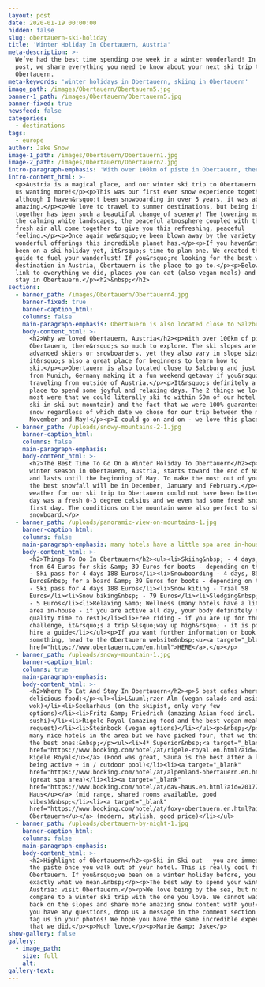 ```yaml
---
layout: post
date: 2020-01-19 00:00:00
hidden: false
slug: obertauern-ski-holiday
title: 'Winter Holiday In Obertauern, Austria'
meta-description: >-
  We´ve had the best time spending one week in a winter wonderland! In this blog
  post, we share everything you need to know about your next ski trip to
  Obertauern.
meta-keywords: 'winter holidays in Obertauern, skiing in Obertauern'
image_path: /images/Obertauern/Obertauern5.jpg
banner-1_path: /images/Obertauern/Obertauern5.jpg
banner-fixed: true
newsfeed: false
categories:
  - destinations
tags:
  - europe
author: Jake Snow
image-1_path: /images/Obertauern/Obertauern1.jpg
image-2_path: /images/Obertauern/Obertauern2.jpg
intro-paragraph-emphasis: 'With over 100km of piste in Obertauern, there’s so much to explore.'
intro-content_html: >-
  <p>Austria is a magical place, and our winter ski trip to Obertauern has left
  us wanting more!</p><p>This was our first ever snow experience together and
  although I haven&rsquo;t been snowboarding in over 5 years, it was absolutely
  amazing.</p><p>We love to travel to summer destinations, but being in the snow
  together has been such a beautiful change of scenery! The towering mountains,
  the calming white landscapes, the peaceful atmosphere coupled with the crisp,
  fresh air all come together to give you this refreshing, peaceful
  feeling.</p><p>Once again we&rsquo;ve been blown away by the variety of
  wonderful offerings this incredible planet has.</p><p>If you haven&rsquo;t
  been on a ski holiday yet, it&rsquo;s time to plan one. We created this travel
  guide to fuel your wanderlust! If you&rsquo;re looking for the best winter ski
  destination in Austria, Obertauern is the place to go to.</p><p>Below we will
  link to everything we did, places you can eat (also vegan meals) and where to
  stay in Obertauern.</p><h2>&nbsp;</h2>
sections:
  - banner_path: /images/Obertauern/Obertauern4.jpg
    banner-fixed: true
    banner-caption_html:
    columns: false
    main-paragraph-emphasis: Obertauern is also located close to Salzburg
    body-content_html: >-
      <h2>Why we loved Obertauern, Austria</h2><p>With over 100km of piste in
      Obertauern, there&rsquo;s so much to explore. The ski slopes are ideal for
      advanced skiers or snowboarders, yet they also vary in slope size and so
      it&rsquo;s also a great place for beginners to learn how to
      ski.</p><p>Obertauern is also located close to Salzburg and just 2 hours
      from Munich, Germany making it a fun weekend getaway if you&rsquo;re
      traveling from outside of Austria.</p><p>It&rsquo;s definitely a great
      place to spend some joyful and relaxing days. The 2 things we loved the
      most were that we could literally ski to within 50m of our hotel (a true
      ski-in ski-out mountain) and the fact that we were 100% guaranteed real
      snow regardless of which date we chose for our trip between the months of
      November and May!</p><p>I could go on and on - we love this place!</p>
  - banner_path: /uploads/snowy-mountains-2-1.jpg
    banner-caption_html:
    columns: false
    main-paragraph-emphasis:
    body-content_html: >-
      <h2>The Best Time To Go On a Winter Holiday To Obertauern</h2><p>The
      winter season in Obertauern, Austria, starts toward the end of November
      and lasts until the beginning of May. To make the most out of your time,
      the best snowfall will be in December, January and February.</p><p>The
      weather for our ski trip to Obertauern could not have been better! Every
      day was a fresh 0-3 degree celsius and we even had some fresh snow on our
      first day. The conditions on the mountain were also perfect to ski or
      snowboard.</p>
  - banner_path: /uploads/panoramic-view-on-mountains-1.jpg
    banner-caption_html:
    columns: false
    main-paragraph-emphasis: many hotels have a little spa area in-house
    body-content_html: >-
      <h2>Things To Do In Obertauern</h2><ul><li>Skiing&nbsp; - 4 days, starting
      from 64 Euros for skis &amp; 39 Euros for boots - depending on the season
      - Ski pass for 4 days 188 Euros</li><li>Snowboarding - 4 days, 85
      Euros&nbsp; for a board &amp; 39 Euros for boots - depending on the season
      - Ski pass for 4 days 188 Euros</li><li>Snow kiting - Trial 58
      Euros</li><li>Snow biking&nbsp; - 79 Euros</li><li>Sledging&nbsp; by night
      - 5 Euros</li><li>Relaxing &amp; Wellness (many hotels have a little spa
      area in-house - if you are active all day, your body definitely needs some
      quality time to rest)</li><li>Free riding - if you are up for the
      challenge, it&rsquo;s a trip &lsquo;way up high&rsquo; - it is possible to
      hire a guide</li></ul><p>If you want further information or book
      something, head to the Obertauern website&nbsp;<u><a target="_blank"
      href="https://www.obertauern.com/en.html">HERE</a>.</u></p>
  - banner_path: /uploads/snowy-mountain-1.jpg
    banner-caption_html:
    columns: true
    main-paragraph-emphasis:
    body-content_html: >-
      <h2>Where To Eat And Stay In Obertauern</h2><p>5 best cafes where to have
      delicious food:</p><ul><li>L&uuml;rzer Alm (vegan salads and asian
      wok)</li><li>Seekarhaus (on the skipist, only very few
      options)</li><li>Fritz &amp; Friedrich (amazing Asian food incl. the best
      sushi)</li><li>Rigele Royal (amazing food and the best vegan meals on
      request)</li><li>Steinbock (vegan options)</li></ul><p>&nbsp;</p><p>So
      many nice hotels in the area but we have picked four, that we think are
      the best ones:&nbsp;</p><ul><li>4* Superior&nbsp;<a target="_blank"
      href="https://www.booking.com/hotel/at/rigele-royal.en.html?aid=2017226&amp;no_rooms=1&amp;group_adults=2"><u>Hotel
      Rigele Royal</u></a> (Food was great, Sauna is the best after a long day
      being active + in / outdoor pool)</li><li><a target="_blank"
      href="https://www.booking.com/hotel/at/alpenland-obertauern.en.html?aid=2017226&amp;no_rooms=1&amp;group_adults=2">Alpenland</a>
      (great spa area)</li><li><a target="_blank"
      href="https://www.booking.com/hotel/at/dav-haus.en.html?aid=2017226&amp;no_rooms=1&amp;group_adults=2"><u>DAV
      Haus</u></a> (mid range, shared rooms available, good
      vibes)&nbsp;</li><li><a target="_blank"
      href="https://www.booking.com/hotel/at/foxy-obertauern.en.html?aid=2017226&amp;no_rooms=1&amp;group_adults=2"><u>Foxy
      Obertauern</u></a> (modern, stylish, good price)</li></ul>
  - banner_path: /uploads/obertauern-by-night-1.jpg
    banner-caption_html:
    columns: false
    main-paragraph-emphasis:
    body-content_html: >-
      <h2>Highlight of Obertauern</h2><p>Ski in Ski out - you are immediately on
      the piste once you walk out of your hotel. This is really cool feature of
      Obertauern. If you&rsquo;ve been on a winter holiday before, you know
      exactly what we mean.&nbsp;</p><p>The best way to spend your winter in
      Austria: visit Obertauern.</p><p>We love being by the sea, but nothing can
      compare to a winter ski trip with the one you love. We cannot wait to get
      back on the slopes and share more amazing snow content with you!</p><p>If
      you have any questions, drop us a message in the comment section below, or
      tag us in your photos! We hope you have the same incredible experience
      that we did.</p><p>Much love,</p><p>Marie &amp; Jake</p>
show-gallery: false
gallery:
  - image_path:
    size: full
    alt:
gallery-text:
---
```


